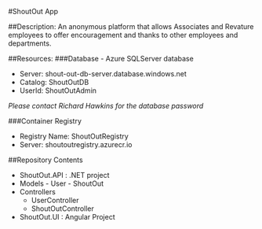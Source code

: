 #ShoutOut App

##Description:
An anonymous platform that allows Associates and Revature employees to offer encouragement and thanks to other employees and departments.

##Resources:
###Database - Azure SQLServer database 
-   Server: shout-out-db-server.database.windows.net
-   Catalog: ShoutOutDB
-   UserId: ShoutOutAdmin

*Please contact Richard Hawkins for the database password*

###Container Registry
-   Registry Name: ShoutOutRegistry
-   Server: shoutoutregistry.azurecr.io

##Repository Contents
-   ShoutOut.API : .NET project
  -  Models
    - User
    - ShoutOut
  - Controllers
    - UserController
    - ShoutOutController
-   ShoutOut.UI : Angular Project
